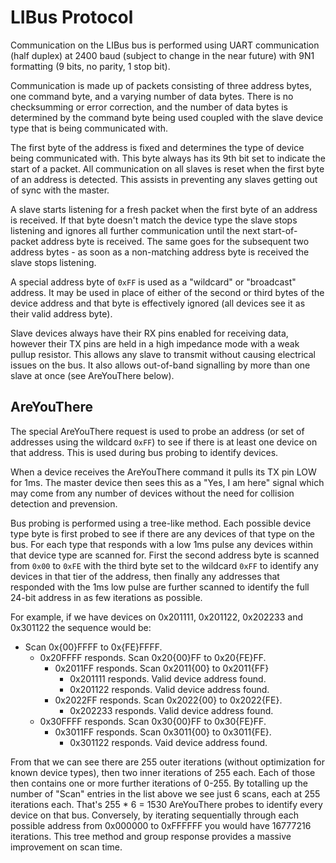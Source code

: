 LIBus Protocol
==============

Communication on the LIBus bus is performed using UART communication
(half duplex) at 2400 baud (subject to change in the near future) with
9N1 formatting (9 bits, no parity, 1 stop bit).

Communication is made up of packets consisting of three address bytes, one
command byte, and a varying number of data bytes. There is no checksumming
or error correction, and the number of data bytes is determined by the
command byte being used coupled with the slave device type that is being
communicated with.

The first byte of the address is fixed and determines the type of device
being communicated with.  This byte always has its 9th bit set to indicate
the start of a packet. All communication on all slaves is reset when the
first byte of an address is detected. This assists in preventing any slaves
getting out of sync with the master.

A slave starts listening for a fresh packet when the first byte of an address
is received. If that byte doesn't match the device type the slave stops listening
and ignores all further communication until the next start-of-packet address byte
is received. The same goes for the subsequent two address bytes - as soon as a
non-matching address byte is received the slave stops listening.

A special address byte of `0xFF` is used as a "wildcard" or "broadcast" address.
It may be used in place of either of the second or third bytes of the device
address and that byte is effectively ignored (all devices see it as their
valid address byte).

Slave devices always have their RX pins enabled for receiving data, however their
TX pins are held in a high impedance mode with a weak pullup resistor. This allows
any slave to transmit without causing electrical issues on the bus. It also allows
out-of-band signalling by more than one slave at once (see AreYouThere below).

AreYouThere
-----------

The special AreYouThere request is used to probe an address (or set of addresses using
the wildcard `0xFF`) to see if there is at least one device on that address.  This is used
during bus probing to identify devices.

When a device receives the AreYouThere command it pulls its TX pin LOW for 1ms. The
master device then sees this as a "Yes, I am here" signal which may come from any number
of devices without the need for collision detection and prevension.

Bus probing is performed using a tree-like method. Each possible device type byte is first
probed to see if there are any devices of that type on the bus. For each type that responds
with a low 1ms pulse any devices within that device type are scanned for. First the second
address byte is scanned from `0x00` to `0xFE` with the third byte set to the wildcard `0xFF`
to identify any devices in that tier of the address, then finally any addresses that responded
with the 1ms low pulse are further scanned to identify the full 24-bit address in as few iterations
as possible.

For example, if we have devices on 0x201111, 0x201122, 0x202233 and 0x301122 the sequence would be:

* Scan 0x{00}FFFF to 0x{FE}FFFF.
  * 0x20FFFF responds. Scan 0x20{00}FF to 0x20{FE}FF.
    * 0x2011FF responds. Scan 0x2011{00} to 0x2011{FF}
      * 0x201111 responds. Valid device address found.
      * 0x201122 responds. Valid device address found.
    * 0x2022FF responds. Scan 0x2022{00} to 0x2022{FE}.
      * 0x202233 responds. Valid device address found.
  * 0x30FFFF responds. Scan 0x30{00}FF to 0x30{FE}FF.
    * 0x3011FF responds. Scan 0x3011{00} to 0x3011{FE}.
      * 0x301122 responds. Vaid device address found.

From that we can see there are 255 outer iterations (without optimization for known device types),
then two inner iterations of 255 each. Each of those then contains one or more further iterations of 0-255.
By totalling up the number of "Scan" entries in the list above we see just 6 scans, each at 255 iterations each.
That's 255 * 6 = 1530 AreYouThere probes to identify every device on that bus. Conversely, by iterating sequentially
through each possible address from 0x000000 to 0xFFFFFF you would have 16777216 iterations. This tree method
and group response provides a massive improvement on scan time.

